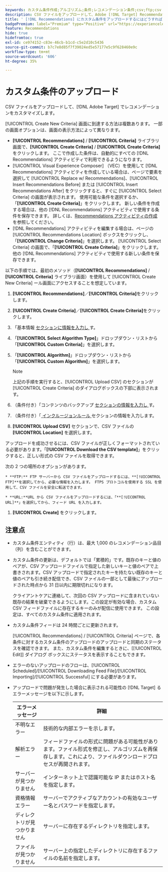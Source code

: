 ```yaml
---
keywords: カスタム条件作成;アルゴリズム;条件;レコメンデーション条件;csv;ftp;csv のアップロード
description: CSV ファイルをアップロードして、Adobe [!DNL Target] Recommendationsでお勧めをカスタマイズする方法を説明します。
title: ' [!DNL Recommendations] にカスタム条件をアップロードするにはどうすればよいですか？'
badgePremium: label="Premium" type="Positive" url="https://experienceleague.adobe.com/docs/target/using/introduction/intro.html?lang=ja#premium newtab=true" tooltip="Target Premium に含まれる機能を確認してください。"
feature: Recommendations
hide: true
hidefromtoc: true
exl-id: ce974152-c83e-46cb-b1cd-c5e2d10c5436
source-git-commit: b7c7e8d85f7f39024ed5e57177e5c9f628460e9c
workflow-type: tm+mt
source-wordcount: '606'
ht-degree: 35%

---
```


# カスタム条件のアップロード

CSV ファイルをアップロードして、[!DNL Adobe Target] でレコメンデーションをカスタマイズします。

[!UICONTROL Create New Criteria] 画面に到達する方法は複数あります。 一部の画面オプションは、画面の表示方法によって異なります。

* **[!UICONTROL Recommendations]** / **[!UICONTROL Criteria]** ライブラリ画面で、**[!UICONTROL Create Criteria]** / **[!UICONTROL Create Criteria]** をクリックします。 ここで作成した条件は、自動的にすべての [!DNL Recommendations] アクティビティで利用できるようになります。
* [!UICONTROL Visual Experience Composer] （VEC）を使用して [!DNL Recommendations] アクティビティを作成している場合は、ページで要素を選択して [!UICONTROL Replace w/ Recommendations]、[!UICONTROL Insert Recommendations Before] または [!UICONTROL Insert Recommendations After] をクリックすると、すぐに [!UICONTROL Select Criteria] の画面が表示されます。 使用可能な条件を選択するか、「**[!UICONTROL Create Criteria]**」をクリックします。 新しい条件を作成する場合は、他の [!DNL Recommendations] アクティビティで使用する条件を保存できます。 詳しくは、[Recommendations アクティビティの作成 ](/help/main/c-recommendations/t-create-recs-activity/create-recs-activity.md) を参照してください。
* [!DNL Recommendations] アクティビティを編集する場合は、ページの [!UICONTROL Recommendations Location] ボックスをクリックし、「**[!UICONTROL Change Criteria]**」を選択します。 [!UICONTROL Select Criteria] の画面で、「**[!UICONTROL Create Criteria]**」をクリックします。 他の [!DNL Recommendations] アクティビティで使用する新しい条件を保存できます。

以下の手順では、最初のメソッド（**[!UICONTROL Recommendations]** / **[!UICONTROL Criteria]** ライブラリ画面）を使用して [!UICONTROL Create New Criteria] ール画面にアクセスすることを想定しています。

1. **[!UICONTROL Recommendations]**／**[!UICONTROL Criteria]**&#x200B;をクリックします。

1. **[!UICONTROL Create Criteria]**／**[!UICONTROL Create Criteria]**&#x200B;をクリックします。

1. 「基本情報 [ セクションに情報を入力し ](/help/main/c-recommendations/c-algorithms/create-new-algorithm.md#info) す。

1. 「**[!UICONTROL Select Algorithm Type]**」ドロップダウン・リストから「**[!UICONTROL Custom Criteria]**」を選択します。

1. 「**[!UICONTROL Algorithm]**」ドロップダウン・リストから「**[!UICONTROL Custom Algorithm]**」を選択します。

   >[!NOTE]
   >
   >上記の手順を実行すると、[!UICONTROL Upload CSV] のセクションが [!UICONTROL Create Criteria] のダイアログボックスの下部に表示されます。

1. （条件付き）「コンテンツのバックアップ [ セクションの情報を入力し ](/help/main/c-recommendations/c-algorithms/create-new-algorithm.md#content) す。

1. （条件付き）「[ インクルージョンルール ](/help/main/c-recommendations/c-algorithms/create-new-algorithm.md#inclusion) セクションの情報を入力します。

1. **[!UICONTROL Upload CSV]** セクションで、CSV ファイルの **[!UICONTROL Location]** を選択します。

アップロードを成功させるには、CSV ファイルが正しくフォーマットされている必要があります。「**[!UICONTROL Download the CSV template]**」をクリックすると、正しい形式の CSV ファイルを取得できます。

次の 2 つの場所のオプションがあります。

    * **FTP:** FTP サーバーから CSV ファイルをアップロードするには、**[!UICONTROL FTP]**を選択してから、必要な情報を入力します。 FTPS プロトコルを使用する SSL を使用して、CSV ファイルを安全に転送できます。
    
    * **URL:**URL から CSV ファイルをアップロードするには、「**[!UICONTROL URL]**」を選択してから、フィード URL を入力します。

1. **[!UICONTROL Create]** をクリックします。

## 注意点

* カスタム条件エンティティ（行）は、最大 1,000 のレコメンデーション品目（列）を含むことができます。

* カスタム条件の更新は、デフォルトでは「累積的」です。既存のキーと値のペアが、CSV アップロードファイルで指定した新しいキーと値のペアで上書きされます。CSV アップロードで指定されたキーを持たない既存のキーと値のペアも引き続き配信でき、CSV ファイルの一部として最後にアップロードされた時点から 31 日以内に期限切れになります。

  クライアントケアに連絡して、次回の CSV アップロードに含まれていない既存の結果を破棄できるようにします。この設定が有効な場合、カスタム CSV フィードファイルに存在するキーのみが配信に使用できます。 この設定は、すべてのカスタム条件に適用されます。

* カスタム条件フィードは 24 時間ごとに更新されます。

  [!UICONTROL Recommendations] / [!UICONTROL Criteria] ページで、各条件に対するカスタム条件のアップロードのアップロードと同期のステータスを確認できます。 また、カスタム条件を編集するときに、[[!UICONTROL Edit]] ダイアログ ボックスにステータスを表示することもできます。

* エラーのないアップロードのフローは、[!UICONTROL Scheduled]/[!UICONTROL Downloading Feed File]/[!UICONTROL Importing]/[!UICONTROL Successful] にする必要があります。

* アップロードで問題が発生した場合に表示される可能性の [!DNL Target] るエラーメッセージを以下に示します。

  | エラーメッセージ | 詳細 |
  |--- |--- |
  | 不明なエラー | 技術的な内部エラーを示します。 |
  | 解析エラー | フィードファイルの形式に問題がある可能性があります。ファイル形式を修正し、アルゴリズムを再保存します。これにより、ファイルダウンロードプロセスが再開されます。 |
  | サーバーが見つかりません | インターネット上で認識可能な IP またはホスト名を指定します。 |
  | 資格情報エラー | サーバーでアクティブなアカウントの有効なユーザー名とパスワードを指定します。 |
  | ディレクトリが見つかりません | サーバーに存在するディレクトリを指定します。 |
  | ファイルが見つかりません | サーバー上の指定したディレクトリに存在するファイルの名前を指定します。 |
